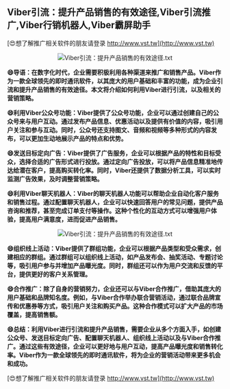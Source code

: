 ## **Viber引流：提升产品销售的有效途径,Viber引流推广,Viber行销机器人,Viber霸屏助手**

[😍想了解推广相关软件的朋友请登录 http://www.vst.tw](http://www.vst.tw)

 <center><img src="https://vst.tw/MP4/tuiguang/png/7.png" alt="Viber引流：提升产品销售的有效途径.txt"></center>

**😄导语：在数字化时代，企业需要积极利用各种渠道来推广和销售产品。Viber作为一款全球领先的即时通讯软件，以其庞大的用户基础和丰富的功能，成为企业引流和提升产品销售的有效途径。本文将介绍如何利用Viber进行引流，以及相关的营销策略。**

**😄利用Viber公众号功能：Viber提供了公众号功能，企业可以通过创建自己的公众号来与用户互动。通过发布产品信息、优惠活动以及提供有价值的内容，吸引用户关注和参与互动。同时，公众号还支持图文、音频和视频等多种形式的内容发布，可以更加生动地展示产品的特点和优势。**

**😄发送目标定向广告：Viber提供了广告服务，企业可以根据产品的特性和目标受众，选择合适的广告形式进行投放。通过定向广告投放，可以将产品信息精准地传达给潜在客户，提高购买转化率。同时，Viber还提供了数据分析工具，可以实时监测广告效果，及时调整营销策略。**

**😄利用Viber聊天机器人：Viber的聊天机器人功能可以帮助企业自动化客户服务和销售过程。通过配置聊天机器人，企业可以快速回答用户的常见问题，提供产品咨询和推荐，甚至完成订单支付等操作。这种个性化的互动方式可以增强用户体验，提高用户满意度，进而促进产品销售。**

 <center><img src="https://vst.tw/MP4/tuiguang/png/6.png" alt="Viber引流：提升产品销售的有效途径.txt"></center>

**😄组织线上活动：Viber提供了群组功能，企业可以根据产品类型和受众需求，创建相应的群组。通过群组可以组织线上活动，如产品发布会、抽奖活动、专题讨论等，吸引用户参与并增加产品曝光度。同时，群组还可以作为用户交流和反馈的平台，提供更好的客户关系管理。**

**😄合作推广：除了自身的营销努力，企业还可以与Viber合作推广，借助其庞大的用户基础和品牌知名度。例如，与Viber合作举办联合营销活动，通过联合品牌宣传和优惠券等方式，吸引用户关注和购买产品。这种合作模式可以扩大产品的市场覆盖，提高销售额。**

**😄总结：利用Viber进行引流和提升产品销售，需要企业从多个方面入手，如创建公众号、发送目标定向广告、配置聊天机器人、组织线上活动以及与Viber合作推广。通过这些有效途径，企业可以更好地与用户互动，提高产品曝光度和销售转化率。Viber作为一款全球领先的即时通讯软件，将为企业的营销活动带来更多机会和成功。**

[😍想了解推广相关软件的朋友请登录 http://www.vst.tw](http://www.vst.tw)



